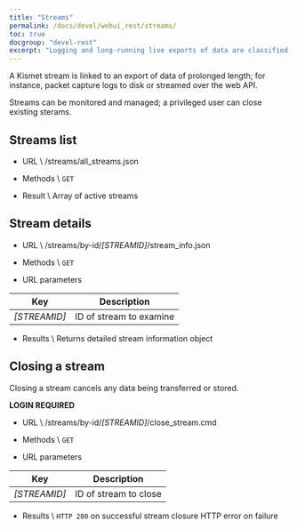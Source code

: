 ```yaml
---
title: "Streams"
permalink: /docs/devel/webui_rest/streams/
toc: true
docgroup: "devel-rest"
excerpt: "Logging and long-running live exports of data are classified as streams and can be observed and manipulated via the stream API."
---
```

A Kismet stream is linked to an export of data of prolonged length; for instance, packet capture logs to disk or streamed over the web API.

Streams can be monitored and managed; a privileged user can close existing sterams.

## Streams list

* URL \\
        /streams/all_streams.json

* Methods \\
        `GET`

* Result \\
        Array of active streams

## Stream details

* URL \\
        /streams/by-id/*[STREAMID]*/stream_info.json

* Methods \\
        `GET`

* URL parameters 

| Key | Description |
| --- | ----------- |
| *[STREAMID]* | ID of stream to examine |

* Results \\
        Returns detailed stream information object

## Closing a stream
Closing a stream cancels any data being transferred or stored.

__LOGIN REQUIRED__

* URL \\
        /streams/by-id/*[STREAMID]*/close_stream.cmd

* Methods \\
        `GET`

* URL parameters

| Key | Description |
| --- | ----------- |
| *[STREAMID]* | ID of stream to close |

* Results \\
        `HTTP 200` on successful stream closure
        HTTP error on failure

